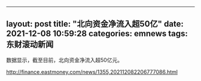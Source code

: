 
---
layout: post
title: "北向资金净流入超50亿"
date: 2021-12-08 10:59:28
categories: emnews
tags: 东财滚动新闻
---

数据显示，截至目前，北向资金净流入超50亿元。

<http://finance.eastmoney.com/news/1355,202112082206777086.html>